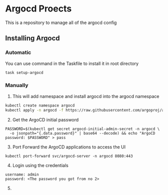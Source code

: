 # Argocd Proects

This is a repository to manage all of the argocd config


## Installing Argocd

### Automatic
You can use command in the Taskfile to install it in root directory

```sh
task setup-argocd 
```

### Manually

1. This will add namespace and install argocd into the argocd namespace
```sh
kubectl create namespace argocd
kubectl apply -n argocd -f https://raw.githubusercontent.com/argoproj/argo-cd/stable/manifests/install.yaml
```
2. Get the ArgoCD initial password
```
PASSWORD=$(kubectl get secret argocd-initial-admin-secret -n argocd \
  -o jsonpath="{.data.password}" | base64 --decode) && echo "ArgoCD password: $PASSWORD" > pass
```

3. Port Forward the ArgoCD applications to access the UI
```
kubectl port-forward svc/argocd-server -n argocd 8080:443
```

4. Login using the credentials
```
username: admin
password: <The password you got from no 2>
```

5. 
